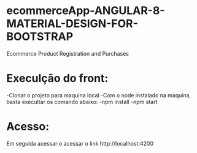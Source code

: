 # ecommerceApp-ANGULAR-8-MATERIAL-DESIGN-FOR-BOOTSTRAP
Ecommerce Product Registration and Purchases
# Execulção do front:
-Clonar o projeto para maquina local
-Com o node instalado na maquina, basta execultar os comando abaixo:
-npm install
-npm start
# Acesso:
Em seguida acessar o acessar o link
http://localhost:4200


